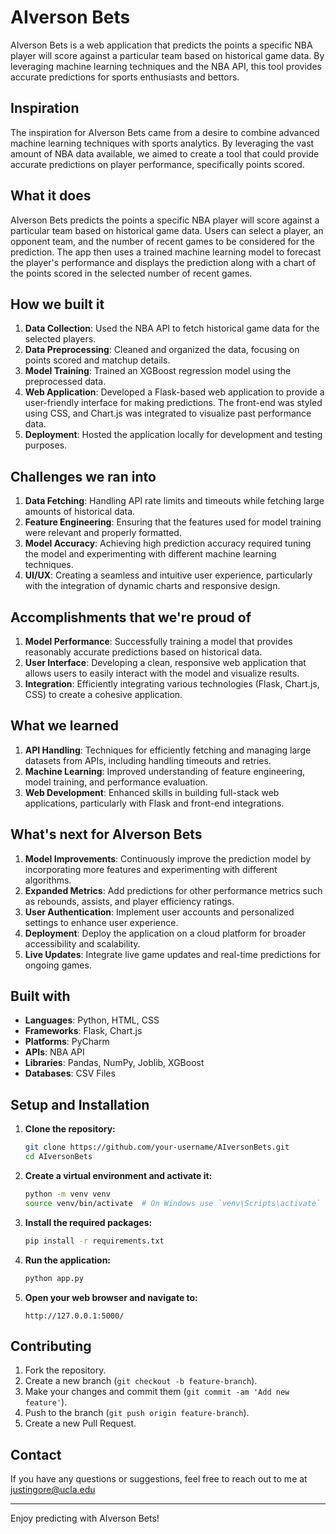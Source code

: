 # AIverson Bets

AIverson Bets is a web application that predicts the points a specific NBA player will score against a particular team based on historical game data. By leveraging machine learning techniques and the NBA API, this tool provides accurate predictions for sports enthusiasts and bettors.

## Inspiration

The inspiration for AIverson Bets came from a desire to combine advanced machine learning techniques with sports analytics. By leveraging the vast amount of NBA data available, we aimed to create a tool that could provide accurate predictions on player performance, specifically points scored.

## What it does

AIverson Bets predicts the points a specific NBA player will score against a particular team based on historical game data. Users can select a player, an opponent team, and the number of recent games to be considered for the prediction. The app then uses a trained machine learning model to forecast the player's performance and displays the prediction along with a chart of the points scored in the selected number of recent games.

## How we built it

1. **Data Collection**: Used the NBA API to fetch historical game data for the selected players.
2. **Data Preprocessing**: Cleaned and organized the data, focusing on points scored and matchup details.
3. **Model Training**: Trained an XGBoost regression model using the preprocessed data.
4. **Web Application**: Developed a Flask-based web application to provide a user-friendly interface for making predictions. The front-end was styled using CSS, and Chart.js was integrated to visualize past performance data.
5. **Deployment**: Hosted the application locally for development and testing purposes.

## Challenges we ran into

1. **Data Fetching**: Handling API rate limits and timeouts while fetching large amounts of historical data.
2. **Feature Engineering**: Ensuring that the features used for model training were relevant and properly formatted.
3. **Model Accuracy**: Achieving high prediction accuracy required tuning the model and experimenting with different machine learning techniques.
4. **UI/UX**: Creating a seamless and intuitive user experience, particularly with the integration of dynamic charts and responsive design.

## Accomplishments that we're proud of

1. **Model Performance**: Successfully training a model that provides reasonably accurate predictions based on historical data.
2. **User Interface**: Developing a clean, responsive web application that allows users to easily interact with the model and visualize results.
3. **Integration**: Efficiently integrating various technologies (Flask, Chart.js, CSS) to create a cohesive application.

## What we learned

1. **API Handling**: Techniques for efficiently fetching and managing large datasets from APIs, including handling timeouts and retries.
2. **Machine Learning**: Improved understanding of feature engineering, model training, and performance evaluation.
3. **Web Development**: Enhanced skills in building full-stack web applications, particularly with Flask and front-end integrations.

## What's next for AIverson Bets

1. **Model Improvements**: Continuously improve the prediction model by incorporating more features and experimenting with different algorithms.
2. **Expanded Metrics**: Add predictions for other performance metrics such as rebounds, assists, and player efficiency ratings.
3. **User Authentication**: Implement user accounts and personalized settings to enhance user experience.
4. **Deployment**: Deploy the application on a cloud platform for broader accessibility and scalability.
5. **Live Updates**: Integrate live game updates and real-time predictions for ongoing games.

## Built with

- **Languages**: Python, HTML, CSS
- **Frameworks**: Flask, Chart.js
- **Platforms**: PyCharm
- **APIs**: NBA API
- **Libraries**: Pandas, NumPy, Joblib, XGBoost
- **Databases**: CSV Files

## Setup and Installation

1. **Clone the repository:**
    ```bash
    git clone https://github.com/your-username/AIversonBets.git
    cd AIversonBets
    ```

2. **Create a virtual environment and activate it:**
    ```bash
    python -m venv venv
    source venv/bin/activate  # On Windows use `venv\Scripts\activate`
    ```

3. **Install the required packages:**
    ```bash
    pip install -r requirements.txt
    ```

4. **Run the application:**
    ```bash
    python app.py
    ```

5. **Open your web browser and navigate to:**
    ```
    http://127.0.0.1:5000/
    ```

## Contributing

1. Fork the repository.
2. Create a new branch (`git checkout -b feature-branch`).
3. Make your changes and commit them (`git commit -am 'Add new feature'`).
4. Push to the branch (`git push origin feature-branch`).
5. Create a new Pull Request.

## Contact

If you have any questions or suggestions, feel free to reach out to me at justingore@ucla.edu

---

Enjoy predicting with AIverson Bets!
